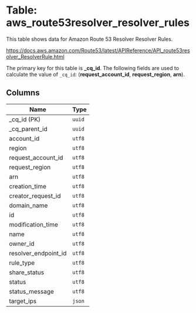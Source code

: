 # Table: aws_route53resolver_resolver_rules

This table shows data for Amazon Route 53 Resolver Resolver Rules.

https://docs.aws.amazon.com/Route53/latest/APIReference/API_route53resolver_ResolverRule.html

The primary key for this table is **_cq_id**.
The following fields are used to calculate the value of `_cq_id`: (**request_account_id**, **request_region**, **arn**).

## Columns

| Name          | Type          |
| ------------- | ------------- |
|_cq_id (PK)|`uuid`|
|_cq_parent_id|`uuid`|
|account_id|`utf8`|
|region|`utf8`|
|request_account_id|`utf8`|
|request_region|`utf8`|
|arn|`utf8`|
|creation_time|`utf8`|
|creator_request_id|`utf8`|
|domain_name|`utf8`|
|id|`utf8`|
|modification_time|`utf8`|
|name|`utf8`|
|owner_id|`utf8`|
|resolver_endpoint_id|`utf8`|
|rule_type|`utf8`|
|share_status|`utf8`|
|status|`utf8`|
|status_message|`utf8`|
|target_ips|`json`|